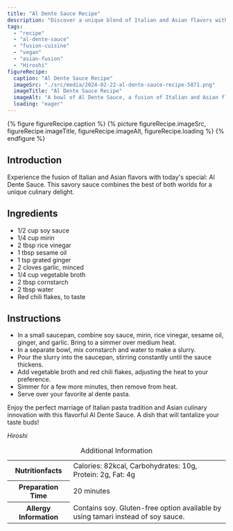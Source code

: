```yaml
---
title: "Al Dente Sauce Recipe"
description: "Discover a unique blend of Italian and Asian flavors with this Al Dente Sauce recipe. A savory and versatile sauce that elevates any pasta dish. Try it today!"
tags:
  - "recipe"
  - "al-dente-sauce"
  - "fusion-cuisine"
  - "vegan"
  - "asian-fusion"
  - "Hiroshi"
figureRecipe: 
  caption: "Al Dente Sauce Recipe"
  imageSrc: "./src/media/2024-02-22-al-dente-sauce-recipe-5871.png"
  imageTitle: "Al Dente Sauce Recipe"
  imageAlt: "A bowl of Al Dente Sauce, a fusion of Italian and Asian flavors, elegantly presented on a clean table setting."
  loading: "eager"
---
```


{% figure figureRecipe.caption %}
{% picture figureRecipe.imageSrc, figureRecipe.imageTitle, figureRecipe.imageAlt, figureRecipe.loading %}
{% endfigure %}

## Introduction

Experience the fusion of Italian and Asian flavors with today's special: Al Dente Sauce. This savory sauce combines the best of both worlds for a unique culinary delight.

## Ingredients

* 1/2 cup soy sauce
* 1/4 cup mirin
* 2 tbsp rice vinegar
* 1 tbsp sesame oil
* 1 tsp grated ginger
* 2 cloves garlic, minced
* 1/4 cup vegetable broth
* 2 tbsp cornstarch
* 2 tbsp water
* Red chili flakes, to taste

## Instructions

* In a small saucepan, combine soy sauce, mirin, rice vinegar, sesame oil, ginger, and garlic. Bring to a simmer over medium heat.
* In a separate bowl, mix cornstarch and water to make a slurry.
* Pour the slurry into the saucepan, stirring constantly until the sauce thickens.
* Add vegetable broth and red chili flakes, adjusting the heat to your preference.
* Simmer for a few more minutes, then remove from heat.
* Serve over your favorite al dente pasta.

Enjoy the perfect marriage of Italian pasta tradition and Asian culinary innovation with this flavorful Al Dente Sauce. A dish that will tantalize your taste buds!

*Hiroshi*

<table><caption class='sr-only'>Additional Information</caption><tr><th>Nutritionfacts</th><td>Calories: 82kcal, Carbohydrates: 10g, Protein: 2g, Fat: 4g&nbsp;</td></tr><tr><th>Preparation Time</th><td>20 minutes&nbsp;</td></tr><tr><th>Allergy Information</th><td>Contains soy. Gluten-free option available by using tamari instead of soy sauce.&nbsp;</td></tr></table>


